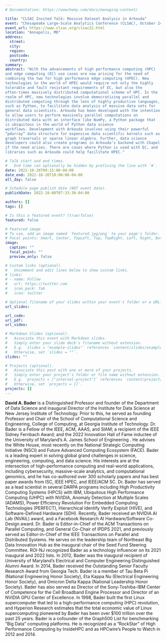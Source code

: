 ```yaml
---
# Documentation: https://wowchemy.com/docs/managing-content/

title: "CLSAC Invited Talk: Massive Dataset Analysis in Arkouda"
event: "Chesapeake Large-Scale Analytics Conference (CLSAC), October 24-27, 2022"
event_url: https://www.clsac.org/clsac22.html
location: "Annapolis, MD"
address:
  street:
  city:
  region:
  postcode:
  country:
summary:
abstract: "With the advancements of high performance computing (HPC)
and edge computing (EC) use cases are now arising for the need of
combining the two for high performance edge computing (HPEC). New
technologies in the world of HPEC would require not only the highly
tolerable and fault resistant requirements of EC, but also the
often-times massively distributed computational scheme of HPC. In the
realm of HPC, new technologies involve democratizing parallel and
distributed computing through the lens of highly productive languages,
such as Python, to facilitate data analysis of massive data sets for
general data scientists. Arkouda has been developed with the intention
to allow users to perform massively parallel computations on
distributed data with an interface like NumPy, a Python package that
is ubiquitous in the world of Python data science
workflows. Development with Arkouda involves using their powerful
“pdarray” data structure for expensive data scientific kernels such as
graph traversals or sparse linear algebra. Further, data science
developers could also create programs in Arkouda’s backend with Chapel
if the need arises. There are cases where Python is used with EC, and
libraries such as Arkouda could help facilitate HPEC."

# Talk start and end times.
#   End time can optionally be hidden by prefixing the line with `#`.
date: 2022-10-26T09:15:00-04:00
date_end: 2022-10-26T10:00:00-04:00
all_day: false

# Schedule page publish date (NOT event date).
publishDate: 2022-10-08T07:33:30-04:00

authors: []
tags: []

# Is this a featured event? (true/false)
featured: false

# Featured image
# To use, add an image named `featured.jpg/png` to your page's folder. 
# Focal points: Smart, Center, TopLeft, Top, TopRight, Left, Right, BottomLeft, Bottom, BottomRight.
image:
  caption: ""
  focal_point: ""
  preview_only: false

# Custom links (optional).
#   Uncomment and edit lines below to show custom links.
# links:
# - name: Follow
#   url: https://twitter.com
#   icon_pack: fab
#   icon: twitter

# Optional filename of your slides within your event's folder or a URL.
url_slides:

url_code:
url_pdf:
url_video:

# Markdown Slides (optional).
#   Associate this event with Markdown slides.
#   Simply enter your slide deck's filename without extension.
#   E.g. `slides = "example-slides"` references `content/slides/example-slides.md`.
#   Otherwise, set `slides = ""`.
slides: ""

# Projects (optional).
#   Associate this post with one or more of your projects.
#   Simply enter your project's folder or file name without extension.
#   E.g. `projects = ["internal-project"]` references `content/project/deep-learning/index.md`.
#   Otherwise, set `projects = []`.
projects: []
---
```


**David A. Bader** is a Distinguished Professor and founder of the Department of Data Science and inaugural Director of the Institute for Data Science at New Jersey Institute of Technology. Prior to this, he served as founding Professor and Chair of the School of Computational Science and Engineering, College of Computing, at Georgia Institute of Technology. Dr. Bader is a Fellow of the IEEE, ACM, AAAS, and SIAM; a recipient of the IEEE Sidney Fernbach Award; and the 2022 Innovation Hall of Fame inductee of the University of Maryland’s A. James School of Engineering . He advises the White House, most recently on the National Strategic Computing Initiative (NSCI) and Future Advanced Computing Ecosystem (FACE). Bader is a leading expert in solving global grand challenges in science, engineering, computing, and data science. His interests are at the intersection of high-performance computing and real-world applications, including cybersecurity, massive-scale analytics, and computational genomics, and he has co-authored over 300 scholarly papers and has best paper awards from ISC, IEEE HPEC, and IEEE/ACM SC. Dr. Bader has served as a lead scientist in several DARPA programs including High Productivity Computing Systems (HPCS) with IBM, Ubiquitous High Performance Computing (UHPC) with NVIDIA, Anomaly Detection at Multiple Scales (ADAMS), Power Efficiency Revolution For Embedded Computing Technologies (PERFECT), Hierarchical Identify Verify Exploit (HIVE), and Software-Defined Hardware (SDH). Recently, Bader received an NVIDIA AI Lab (NVAIL) award, and a Facebook Research AI Hardware/Software Co-Design award. Dr. Bader is Editor-in-Chief of the ACM Transactions on Parallel Computing, and General Co-Chair of IPDPS 2021, and previously served as Editor-in-Chief of the IEEE Transactions on Parallel and Distributed Systems. He serves on the leadership team of Northeast Big Data Innovation Hub as the inaugural chair of the Seed Fund Steering Committee. ROI-NJ recognized Bader as a technology influencer on its 2021 inaugural and 2022 lists. In 2012, Bader was the inaugural recipient of University of Maryland’s Electrical and Computer Engineering Distinguished Alumni Award. In 2014, Bader received the Outstanding Senior Faculty Research Award from Georgia Tech. Bader is a member of Tau Beta Pi (National Engineering Honor Society), Eta Kappa Nu (Electrical Engineering Honor Society), and Omicron Delta Kappa (National Leadership Honor Society). Bader has also served as Director of the Sony-Toshiba-IBM Center of Competence for the Cell Broadband Engine Processor and Director of an NVIDIA GPU Center of Excellence. In 1998, Bader built the first Linux supercomputer that led to a high-performance computing (HPC) revolution, and Hyperion Research estimates that the total economic value of Linux supercomputing pioneered by Bader has been over $100 trillion over the past 25 years. Bader is a cofounder of the Graph500 List for benchmarking “Big Data” computing platforms. He is recognized as a “RockStar” of High Performance Computing by InsideHPC and as HPCwire’s People to Watch in 2012 and 2014.